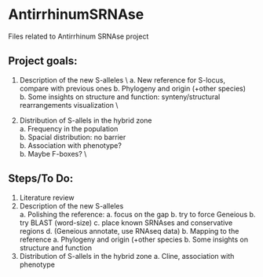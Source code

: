 # AntirrhinumSRNAse
Files related to Antirrhinum SRNAse project

## Project goals:
1. Description of the new S-alleles \ 
    a. New reference for S-locus, compare with previous ones
    b. Phylogeny and origin (+other species) \
    b. Some insights on structure and function: synteny/structural rearrangements visualization \
    
2. Distribution of S-allels in the hybrid zone \
    a. Frequency in the population \
    b. Spacial distribution: no barrier \
    b. Association with phenotype? \
    b. Maybe F-boxes? \

## Steps/To Do:
1. Literature review
2. Description of the new S-alleles \
    а. Polishing the reference:
           a. focus on the gap
           b. try to force Geneious
           b. try BLAST (word-size)
           c. place known SRNAses and conservative regions 
           d. (Geneious annotate, use RNAseq data)
    b. Mapping to the reference
    a. Phylogeny and origin (+other species
    b. Some insights on structure and function
3. Distribution of S-allels in the hybrid zone
    a. Cline, association with phenotype
